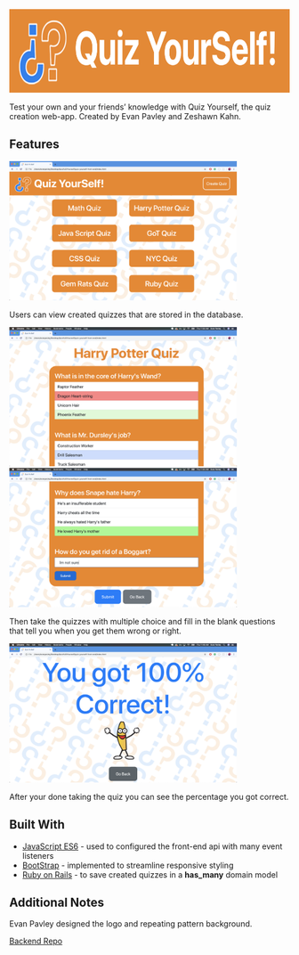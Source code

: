 <img alt="qysLogo" src="Screenshots/qysLOGO.png" width="749px" height="150px">

Test your own and your friends’ knowledge with Quiz Yourself, the quiz creation web-app.
Created by Evan Pavley and Zeshawn Kahn.

## Features

<img alt="qysScreenshot" src="Screenshots/qysHOMEss.png" width="409px" height="250px">

Users can view created quizzes that are stored in the database.

<img alt="qysScreenshot" src="Screenshots/qysMCss.png" width="409px" height="250px">
<img alt="qysScreenshot" src="Screenshots/qysFIss.png" width="409px" height="250px">

Then take the quizzes with multiple choice and fill in the blank questions that tell you when you get them wrong or right.

<img alt="qysScreenshot" src="Screenshots/qysFINISHss.png" width="409px" height="250px">

After your done taking the quiz you can see the percentage you got correct.

## Built With

* [JavaScript ES6](https://developer.mozilla.org/en-US/docs/Web/JavaScript) - used to configured the front-end api with many event listeners
* [BootStrap](https://getbootstrap.com/) - implemented to streamline responsive styling
* [Ruby on Rails](https://rubyonrails.org/) - to save created quizzes in a **has_many** domain model

## Additional Notes

Evan Pavley designed the logo and repeating pattern background.

[Backend Repo](https://github.com/EvanPavley/quiz-yourself-back-end)
